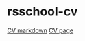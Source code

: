 # rsschool-cv

[CV markdown](https://aissatsana.github.io/rsschool-cv/cv)
[CV page](https://aissatsana.github.io/rsschool-cv/)

